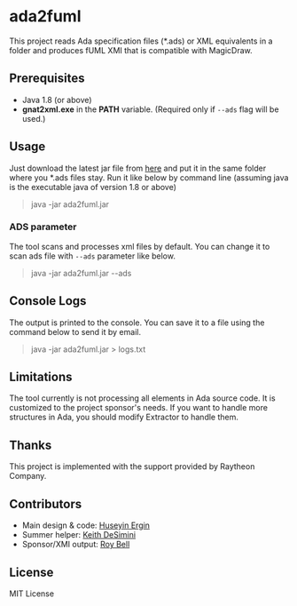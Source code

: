 # ada2fuml

This project reads Ada specification files (*.ads) or XML equivalents in a folder and produces fUML XMI that is compatible with MagicDraw.

## Prerequisites

- Java 1.8 (or above)
- **gnat2xml.exe** in the **PATH** variable. (Required only if `--ads` flag will be used.)

## Usage

Just download the latest jar file from [here](https://github.com/hergin/ada2fuml/releases) and put it in the same folder where you *.ads files stay. Run it like below by command line (assuming java is the executable java of version 1.8 or above)

> java -jar ada2fuml.jar

### ADS parameter

The tool scans and processes xml files by default. You can change it to scan ads file with `--ads` parameter like below.

> java -jar ada2fuml.jar --ads

## Console Logs

The output is printed to the console. You can save it to a file using the command below to send it by email.

> java -jar ada2fuml.jar > logs.txt

## Limitations

The tool currently is not processing all elements in Ada source code. It is customized to the project sponsor's needs. If you want to handle more structures in Ada, you should modify Extractor to handle them.

## Thanks

This project is implemented with the support provided by Raytheon Company.

## Contributors

- Main design & code: [Huseyin Ergin](http://www.cs.bsu.edu/~hergin)
- Summer helper: [Keith DeSimini](https://www.linkedin.com/in/kdesimini/)
- Sponsor/XMI output: [Roy Bell](https://www.linkedin.com/pub/roy-bell/1/32b/19a)


## License

MIT License 
